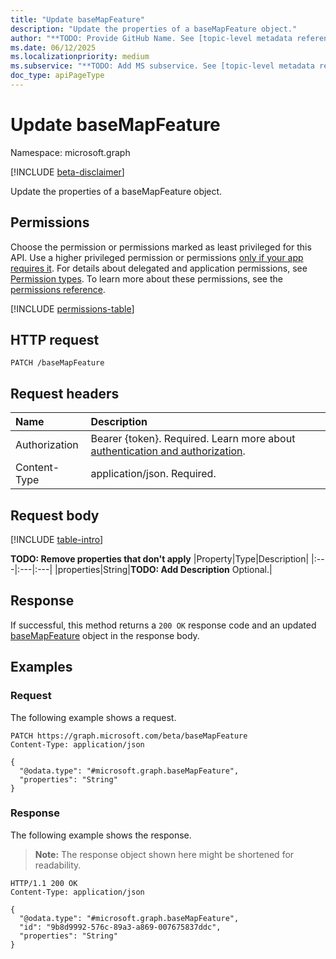 ```yaml
---
title: "Update baseMapFeature"
description: "Update the properties of a baseMapFeature object."
author: "**TODO: Provide GitHub Name. See [topic-level metadata reference](https://eng.ms/docs/products/microsoft-graph-service/microsoft-graph/document-apis/metadata)**"
ms.date: 06/12/2025
ms.localizationpriority: medium
ms.subservice: "**TODO: Add MS subservice. See [topic-level metadata reference](https://eng.ms/docs/products/microsoft-graph-service/microsoft-graph/document-apis/metadata)**"
doc_type: apiPageType
---
```


# Update baseMapFeature

Namespace: microsoft.graph

[!INCLUDE [beta-disclaimer](../../includes/beta-disclaimer.md)]

Update the properties of a baseMapFeature object.

## Permissions

Choose the permission or permissions marked as least privileged for this API. Use a higher privileged permission or permissions [only if your app requires it](/graph/permissions-overview#best-practices-for-using-microsoft-graph-permissions). For details about delegated and application permissions, see [Permission types](/graph/permissions-overview#permission-types). To learn more about these permissions, see the [permissions reference](/graph/permissions-reference).

<!-- {
  "blockType": "permissions",
  "name": "basemapfeature-update-permissions"
}
-->
[!INCLUDE [permissions-table](../includes/permissions/basemapfeature-update-permissions.md)]

## HTTP request

<!-- {
  "blockType": "ignored"
}
-->
``` http
PATCH /baseMapFeature
```

## Request headers

|Name|Description|
|:---|:---|
|Authorization|Bearer {token}. Required. Learn more about [authentication and authorization](/graph/auth/auth-concepts).|
|Content-Type|application/json. Required.|

## Request body

[!INCLUDE [table-intro](../../includes/update-property-table-intro.md)]


**TODO: Remove properties that don't apply**
|Property|Type|Description|
|:---|:---|:---|
|properties|String|**TODO: Add Description** Optional.|



## Response

If successful, this method returns a `200 OK` response code and an updated [baseMapFeature](../resources/basemapfeature.md) object in the response body.

## Examples

### Request

The following example shows a request.
<!-- {
  "blockType": "request",
  "name": "update_basemapfeature"
}
-->
``` http
PATCH https://graph.microsoft.com/beta/baseMapFeature
Content-Type: application/json

{
  "@odata.type": "#microsoft.graph.baseMapFeature",
  "properties": "String"
}
```


### Response

The following example shows the response.
>**Note:** The response object shown here might be shortened for readability.
<!-- {
  "blockType": "response",
  "truncated": true
}
-->
``` http
HTTP/1.1 200 OK
Content-Type: application/json

{
  "@odata.type": "#microsoft.graph.baseMapFeature",
  "id": "9b8d9992-576c-89a3-a869-007675837ddc",
  "properties": "String"
}
```

